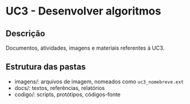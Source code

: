 # UC3 - Desenvolver algoritmos

## Descrição
Documentos, atividades, imagens e materiais referentes à UC3.

## Estrutura das pastas
- imagens/: arquivos de imagem, nomeados como `uc3_nomebreve.ext`
- docs/: textos, referências, relatórios
- codigo/: scripts, protótipos, códigos-fonte
